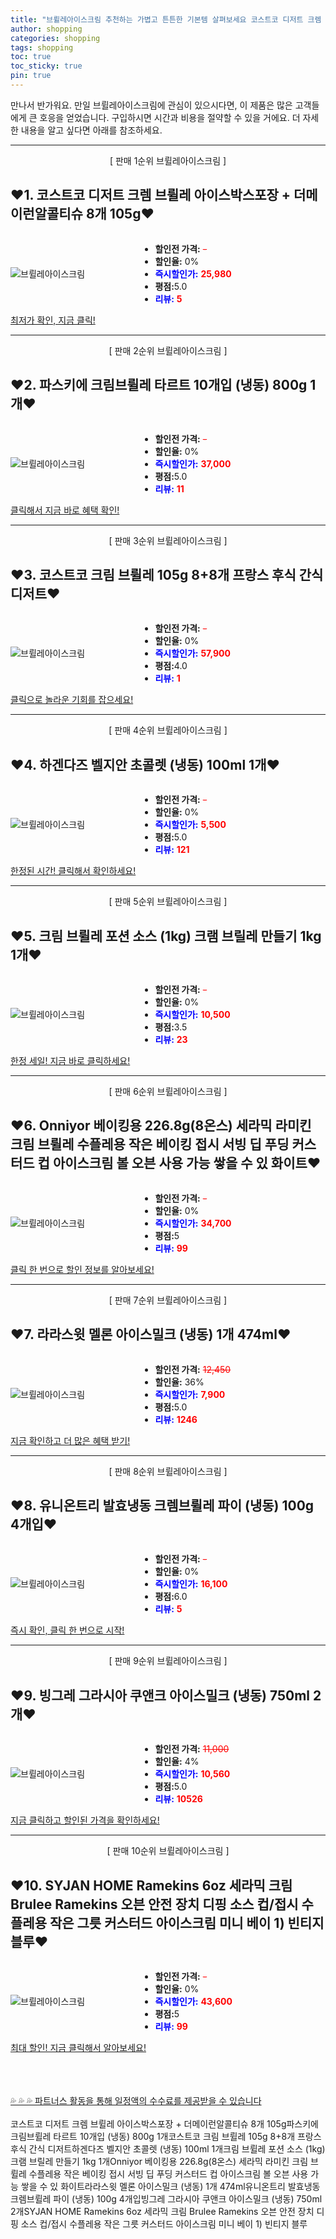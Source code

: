 ```yaml
---
title: "브륄레아이스크림 추천하는 가볍고 튼튼한 기본템 살펴보세요 코스트코 디저트 크렘 브륄레 아이스박스포장"
author: shopping
categories: shopping
tags: shopping
toc: true
toc_sticky: true
pin: true
---
```

만나서 반가워요. 만일 브륄레아이스크림에 관심이 있으시다면,  이 제품은 많은 고객들에게 큰 호응을 얻었습니다. 구입하시면 시간과 비용을 절약할 수 있을 거에요. 더 자세한 내용을 알고 싶다면 아래를 참조하세요.

---
<p class="toplist" style="margin: 0 auto; display: block; width: fit-content;">[ 판매 1순위 브륄레아이스크림 ]</p>

<h2><strong>❤️1. 코스트코 디저트 크렘 브륄레 아이스박스포장 + 더메이런알콜티슈 8개 105g❤️</strong></h2>

<div style="display: flex; align-items: center;">
    <div style="flex: 0.4;">
        <img src="https://thumbnail7.coupangcdn.com/thumbnails/remote/230x230ex/image/vendor_inventory/d2cb/e194d866995c9fef857df607cb93ab06b05a96fed4b1d926dde6ad858b9d.jpg" alt="브륄레아이스크림" style="max-width: 100%;">
    </div>
    <div style="flex: 0.6; margin-left: 10px;">
        <ul>
            <li><strong>할인전 가격:</strong> <del style="color: red;">-</del></li>
            <li><strong>할인율:</strong> 0%</li>
            <li><span style='color:blue'><strong>즉시할인가:</strong></span> <span style='color:red'><strong>25,980</strong></span></li>
            <li><strong>평점:</strong>5.0</li>
            <li><span style='color:blue'><strong>리뷰:</strong></span> <span style='color:red'><strong>5</strong></span></li>
        </ul>
    </div>
</div>
<div class="center">
    <a href="https://selin100587.github.io?lptag=AF9450613&subid=githubio&pageKey=7820031294&traceid=V0-153&itemId=21237545038&vendorItemId=88298274674" class="myButton">
        최저가 확인, 지금 클릭!
    </a>
</div>


---
<p class="toplist" style="margin: 0 auto; display: block; width: fit-content;">[ 판매 2순위 브륄레아이스크림 ]</p>

<h2><strong>❤️2. 파스키에 크림브륄레 타르트 10개입 (냉동) 800g 1개❤️</strong></h2>

<div style="display: flex; align-items: center;">
    <div style="flex: 0.4;">
        <img src="https://thumbnail7.coupangcdn.com/thumbnails/remote/230x230ex/image/rs_quotation_api/zrdzq0wt/11c35223ed8c49cab02ce615db9c56b4.jpg" alt="브륄레아이스크림" style="max-width: 100%;">
    </div>
    <div style="flex: 0.6; margin-left: 10px;">
        <ul>
            <li><strong>할인전 가격:</strong> <del style="color: red;">-</del></li>
            <li><strong>할인율:</strong> 0%</li>
            <li><span style='color:blue'><strong>즉시할인가:</strong></span> <span style='color:red'><strong>37,000</strong></span></li>
            <li><strong>평점:</strong>5.0</li>
            <li><span style='color:blue'><strong>리뷰:</strong></span> <span style='color:red'><strong>11</strong></span></li>
        </ul>
    </div>
</div>
<div class="center">
    <a href="https://selin100587.github.io?lptag=AF9450613&subid=githubio&pageKey=7967447637&traceid=V0-153&itemId=22052234973&vendorItemId=89099497810" class="myButton">
        클릭해서 지금 바로 혜택 확인!
    </a>
</div>


---
<p class="toplist" style="margin: 0 auto; display: block; width: fit-content;">[ 판매 3순위 브륄레아이스크림 ]</p>

<h2><strong>❤️3. 코스트코 크림 브륄레 105g 8+8개 프랑스 후식 간식 디저트❤️</strong></h2>

<div style="display: flex; align-items: center;">
    <div style="flex: 0.4;">
        <img src="https://thumbnail8.coupangcdn.com/thumbnails/remote/230x230ex/image/vendor_inventory/ce13/1c794279d94150dd7c85e74c0a624aa5d1aea44f72fcc15b628bf71b0fe6.jpg" alt="브륄레아이스크림" style="max-width: 100%;">
    </div>
    <div style="flex: 0.6; margin-left: 10px;">
        <ul>
            <li><strong>할인전 가격:</strong> <del style="color: red;">-</del></li>
            <li><strong>할인율:</strong> 0%</li>
            <li><span style='color:blue'><strong>즉시할인가:</strong></span> <span style='color:red'><strong>57,900</strong></span></li>
            <li><strong>평점:</strong>4.0</li>
            <li><span style='color:blue'><strong>리뷰:</strong></span> <span style='color:red'><strong>1</strong></span></li>
        </ul>
    </div>
</div>
<div class="center">
    <a href="https://selin100587.github.io?lptag=AF9450613&subid=githubio&pageKey=7926960780&traceid=V0-153&itemId=21546867013&vendorItemId=88599683841" class="myButton">
        클릭으로 놀라운 기회를 잡으세요!
    </a>
</div>


---
<p class="toplist" style="margin: 0 auto; display: block; width: fit-content;">[ 판매 4순위 브륄레아이스크림 ]</p>

<h2><strong>❤️4. 하겐다즈 벨지안 초콜렛 (냉동) 100ml 1개❤️</strong></h2>

<div style="display: flex; align-items: center;">
    <div style="flex: 0.4;">
        <img src="https://thumbnail8.coupangcdn.com/thumbnails/remote/230x230ex/image/retail/images/3416073824607319-bd178cd7-02c3-436f-8701-559a3284df08.jpg" alt="브륄레아이스크림" style="max-width: 100%;">
    </div>
    <div style="flex: 0.6; margin-left: 10px;">
        <ul>
            <li><strong>할인전 가격:</strong> <del style="color: red;">-</del></li>
            <li><strong>할인율:</strong> 0%</li>
            <li><span style='color:blue'><strong>즉시할인가:</strong></span> <span style='color:red'><strong>5,500</strong></span></li>
            <li><strong>평점:</strong>5.0</li>
            <li><span style='color:blue'><strong>리뷰:</strong></span> <span style='color:red'><strong>121</strong></span></li>
        </ul>
    </div>
</div>
<div class="center">
    <a href="https://selin100587.github.io?lptag=AF9450613&subid=githubio&pageKey=6570634227&traceid=V0-153&itemId=14747684220&vendorItemId=81988085312" class="myButton">
        한정된 시간! 클릭해서 확인하세요!
    </a>
</div>


---
<p class="toplist" style="margin: 0 auto; display: block; width: fit-content;">[ 판매 5순위 브륄레아이스크림 ]</p>

<h2><strong>❤️5. 크림 브륄레 포션 소스 (1kg) 크램 브릴레 만들기 1kg 1개❤️</strong></h2>

<div style="display: flex; align-items: center;">
    <div style="flex: 0.4;">
        <img src="https://thumbnail8.coupangcdn.com/thumbnails/remote/230x230ex/image/vendor_inventory/7126/a22ee0eca0e1dc159091ebf5902ab01cc9f119472f169fd31951250749d9.jpg" alt="브륄레아이스크림" style="max-width: 100%;">
    </div>
    <div style="flex: 0.6; margin-left: 10px;">
        <ul>
            <li><strong>할인전 가격:</strong> <del style="color: red;">-</del></li>
            <li><strong>할인율:</strong> 0%</li>
            <li><span style='color:blue'><strong>즉시할인가:</strong></span> <span style='color:red'><strong>10,500</strong></span></li>
            <li><strong>평점:</strong>3.5</li>
            <li><span style='color:blue'><strong>리뷰:</strong></span> <span style='color:red'><strong>23</strong></span></li>
        </ul>
    </div>
</div>
<div class="center">
    <a href="https://selin100587.github.io?lptag=AF9450613&subid=githubio&pageKey=5540191082&traceid=V0-153&itemId=8723971168&vendorItemId=75172554554" class="myButton">
        한정 세일! 지금 바로 클릭하세요!
    </a>
</div>


---
<p class="toplist" style="margin: 0 auto; display: block; width: fit-content;">[ 판매 6순위 브륄레아이스크림 ]</p>

<h2><strong>❤️6. Onniyor 베이킹용 226.8g(8온스) 세라믹 라미킨 크림 브륄레 수플레용 작은 베이킹 접시 서빙 딥 푸딩 커스터드 컵 아이스크림 볼 오븐 사용 가능 쌓을 수 있 화이트❤️</strong></h2>

<div style="display: flex; align-items: center;">
    <div style="flex: 0.4;">
        <img src="https://thumbnail9.coupangcdn.com/thumbnails/remote/230x230ex/image/vendor_inventory/81f7/03ced14c7d2263fe3d01db8929dcb2e749b11d7513033c7a4156bbd8af6d.jpg" alt="브륄레아이스크림" style="max-width: 100%;">
    </div>
    <div style="flex: 0.6; margin-left: 10px;">
        <ul>
            <li><strong>할인전 가격:</strong> <del style="color: red;">-</del></li>
            <li><strong>할인율:</strong> 0%</li>
            <li><span style='color:blue'><strong>즉시할인가:</strong></span> <span style='color:red'><strong>34,700</strong></span></li>
            <li><strong>평점:</strong>5</li>
            <li><span style='color:blue'><strong>리뷰:</strong></span> <span style='color:red'><strong>99</strong></span></li>
        </ul>
    </div>
</div>
<div class="center">
    <a href="https://selin100587.github.io?lptag=AF9450613&subid=githubio&pageKey=8244992958&traceid=V0-153&itemId=23729072372&vendorItemId=90753855516" class="myButton">
        클릭 한 번으로 할인 정보를 알아보세요!
    </a>
</div>


---
<p class="toplist" style="margin: 0 auto; display: block; width: fit-content;">[ 판매 7순위 브륄레아이스크림 ]</p>

<h2><strong>❤️7. 라라스윗 멜론 아이스밀크 (냉동) 1개 474ml❤️</strong></h2>

<div style="display: flex; align-items: center;">
    <div style="flex: 0.4;">
        <img src="https://thumbnail9.coupangcdn.com/thumbnails/remote/230x230ex/image/retail/images/2022/08/17/18/2/4eca5222-f41b-41b6-b5a7-dec76e35c7db.jpg" alt="브륄레아이스크림" style="max-width: 100%;">
    </div>
    <div style="flex: 0.6; margin-left: 10px;">
        <ul>
            <li><strong>할인전 가격:</strong> <del style="color: red;">12,450</del></li>
            <li><strong>할인율:</strong> 36%</li>
            <li><span style='color:blue'><strong>즉시할인가:</strong></span> <span style='color:red'><strong>7,900</strong></span></li>
            <li><strong>평점:</strong>5.0</li>
            <li><span style='color:blue'><strong>리뷰:</strong></span> <span style='color:red'><strong>1246</strong></span></li>
        </ul>
    </div>
</div>
<div class="center">
    <a href="https://selin100587.github.io?lptag=AF9450613&subid=githubio&pageKey=6715714193&traceid=V0-153&itemId=15606557776&vendorItemId=82824799677" class="myButton">
        지금 확인하고 더 많은 혜택 받기!
    </a>
</div>


---
<p class="toplist" style="margin: 0 auto; display: block; width: fit-content;">[ 판매 8순위 브륄레아이스크림 ]</p>

<h2><strong>❤️8. 유니온트리 발효냉동 크렘브륄레 파이 (냉동) 100g 4개입❤️</strong></h2>

<div style="display: flex; align-items: center;">
    <div style="flex: 0.4;">
        <img src="https://thumbnail9.coupangcdn.com/thumbnails/remote/230x230ex/image/retail/images/2021/11/26/14/1/f24a9869-e450-4c60-b8fa-62f4eb3cfcf0.jpg" alt="브륄레아이스크림" style="max-width: 100%;">
    </div>
    <div style="flex: 0.6; margin-left: 10px;">
        <ul>
            <li><strong>할인전 가격:</strong> <del style="color: red;">-</del></li>
            <li><strong>할인율:</strong> 0%</li>
            <li><span style='color:blue'><strong>즉시할인가:</strong></span> <span style='color:red'><strong>16,100</strong></span></li>
            <li><strong>평점:</strong>6.0</li>
            <li><span style='color:blue'><strong>리뷰:</strong></span> <span style='color:red'><strong>5</strong></span></li>
        </ul>
    </div>
</div>
<div class="center">
    <a href="https://selin100587.github.io?lptag=AF9450613&subid=githubio&pageKey=6216930290&traceid=V0-153&itemId=12421106441&vendorItemId=79690442292" class="myButton">
        즉시 확인, 클릭 한 번으로 시작!
    </a>
</div>


---
<p class="toplist" style="margin: 0 auto; display: block; width: fit-content;">[ 판매 9순위 브륄레아이스크림 ]</p>

<h2><strong>❤️9. 빙그레 그라시아 쿠앤크 아이스밀크 (냉동) 750ml 2개❤️</strong></h2>

<div style="display: flex; align-items: center;">
    <div style="flex: 0.4;">
        <img src="https://thumbnail8.coupangcdn.com/thumbnails/remote/230x230ex/image/retail/images/1188560006527758-9c15507e-a98d-4891-bd97-3774338fa32e.jpg" alt="브륄레아이스크림" style="max-width: 100%;">
    </div>
    <div style="flex: 0.6; margin-left: 10px;">
        <ul>
            <li><strong>할인전 가격:</strong> <del style="color: red;">11,000</del></li>
            <li><strong>할인율:</strong> 4%</li>
            <li><span style='color:blue'><strong>즉시할인가:</strong></span> <span style='color:red'><strong>10,560</strong></span></li>
            <li><strong>평점:</strong>5.0</li>
            <li><span style='color:blue'><strong>리뷰:</strong></span> <span style='color:red'><strong>10526</strong></span></li>
        </ul>
    </div>
</div>
<div class="center">
    <a href="https://selin100587.github.io?lptag=AF9450613&subid=githubio&pageKey=243660659&traceid=V0-153&itemId=773298927&vendorItemId=4953329430" class="myButton">
        지금 클릭하고 할인된 가격을 확인하세요!
    </a>
</div>


---
<p class="toplist" style="margin: 0 auto; display: block; width: fit-content;">[ 판매 10순위 브륄레아이스크림 ]</p>

<h2><strong>❤️10. SYJAN HOME Ramekins 6oz 세라믹 크림 Brulee Ramekins 오븐 안전 장치 디핑 소스 컵/접시 수플레용 작은 그릇 커스터드 아이스크림 미니 베이 1) 빈티지 블루❤️</strong></h2>

<div style="display: flex; align-items: center;">
    <div style="flex: 0.4;">
        <img src="https://thumbnail9.coupangcdn.com/thumbnails/remote/230x230ex/image/vendor_inventory/3575/70a48be4c3f5d7befb8d6afb6f6ffe886a9d46aa40e5c4a723bc8a54b14c.jpg" alt="브륄레아이스크림" style="max-width: 100%;">
    </div>
    <div style="flex: 0.6; margin-left: 10px;">
        <ul>
            <li><strong>할인전 가격:</strong> <del style="color: red;">-</del></li>
            <li><strong>할인율:</strong> 0%</li>
            <li><span style='color:blue'><strong>즉시할인가:</strong></span> <span style='color:red'><strong>43,600</strong></span></li>
            <li><strong>평점:</strong>5</li>
            <li><span style='color:blue'><strong>리뷰:</strong></span> <span style='color:red'><strong>99</strong></span></li>
        </ul>
    </div>
</div>
<div class="center">
    <a href="https://selin100587.github.io?lptag=AF9450613&subid=githubio&pageKey=8213321921&traceid=V0-153&itemId=23583804607&vendorItemId=90609697681" class="myButton">
        최대 할인! 지금 클릭해서 알아보세요!
    </a>
</div>

<br><br><br>[💦 💦 💦 파트너스 활동을 통해 일정액의 수수료를 제공받을 수 있습니다](https://link.coupang.com/a/bcpT2c)<br><br>코스트코 디저트 크렘 브륄레 아이스박스포장 + 더메이런알콜티슈 8개 105g파스키에 크림브륄레 타르트 10개입 (냉동) 800g 1개코스트코 크림 브륄레 105g 8+8개 프랑스 후식 간식 디저트하겐다즈 벨지안 초콜렛 (냉동) 100ml 1개크림 브륄레 포션 소스 (1kg) 크램 브릴레 만들기 1kg 1개Onniyor 베이킹용 226.8g(8온스) 세라믹 라미킨 크림 브륄레 수플레용 작은 베이킹 접시 서빙 딥 푸딩 커스터드 컵 아이스크림 볼 오븐 사용 가능 쌓을 수 있 화이트라라스윗 멜론 아이스밀크 (냉동) 1개 474ml유니온트리 발효냉동 크렘브륄레 파이 (냉동) 100g 4개입빙그레 그라시아 쿠앤크 아이스밀크 (냉동) 750ml 2개SYJAN HOME Ramekins 6oz 세라믹 크림 Brulee Ramekins 오븐 안전 장치 디핑 소스 컵/접시 수플레용 작은 그릇 커스터드 아이스크림 미니 베이 1) 빈티지 블루